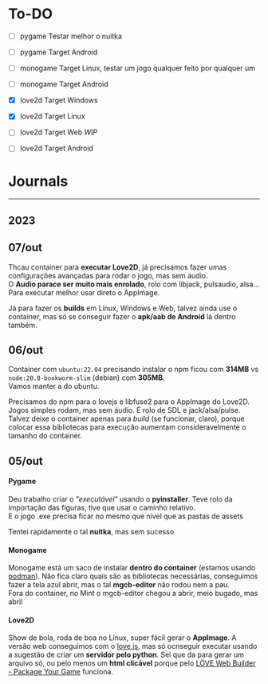 # To-DO
- [ ] pygame Testar melhor o nuitka
- [ ] pygame Target Android
- [ ] monogame Target Linux, testar um jogo qualquer feito por qualquer um
- [ ] monogame Target Android
- [x] love2d Target Windows
- [x] love2d Target Linux
- [ ] love2d Target Web _WIP_
- [ ] love2d Target Android


# Journals

---
## 2023

## 07/out

Thcau container para **executar Love2D**, já precisamos fazer umas configurações avançadas para rodar o jogo, mas sem audio.  
O **Audio parace ser muito mais enrolado**, rolo com libjack, pulsaudio, alsa...    
Para executar melhor usar direto o AppImage.

Já para fazer os **builds** em Linux, Windows e Web, talvez ainda use o container, mas só se conseguir fazer o **apk/aab de Android** lá dentro também.

## 06/out

Container com `ubuntu:22.04` precisando instalar o npm ficou com **314MB** vs `node:20.8-bookworm-slim` (debian) com **305MB**.  
Vamos manter a do ubuntu.

Precisamos do npm para o lovejs e libfuse2 para o AppImage do Love2D. Jogos simples rodam, mas sem áudio. É rolo de SDL e jack/alsa/pulse.  
Talvez deixe o container apenas para _build_ (se funcionar, claro), porque colocar essa bibliotecas para execução aumentam consideravelmente o tamanho do container.

## 05/out

#### Pygame

Deu trabalho criar o _"executável"_ usando o **pyinstaller**. Teve rolo da importação das figuras, tive que usar o caminho relativo.  
E o jogo .exe precisa ficar no mesmo que nível que as pastas de assets

Tentei rapidamente o tal **nuitka**, mas sem sucesso

#### Monogame

Monogame está um saco de instalar **dentro do container** (estamos usando [podman](https://podman.io/)). Não fica claro quais são as bibliotecas necessárias, conseguimos fazer a tela azul abrir, mas o tal **mgcb-editor** não rodou nem a pau.  
Fora do container, no Mint o mgcb-editor chegou a abrir, meio bugado, mas abril

      
#### Love2D
Show de bola, roda de boa no Linux, super fácil gerar o **AppImage**. A versão web conseguimos com o [love.js](https://github.com/Davidobot/love.js), mas só ocnseguir executar usando a sugestão de criar um **servidor pelo python**. Sei que da para gerar um arquivo só, ou pelo menos um **html clicável** porque pelo [LÖVE Web Builder - Package Your Game](https://schellingb.github.io/LoveWebBuilder/package) funciona.
